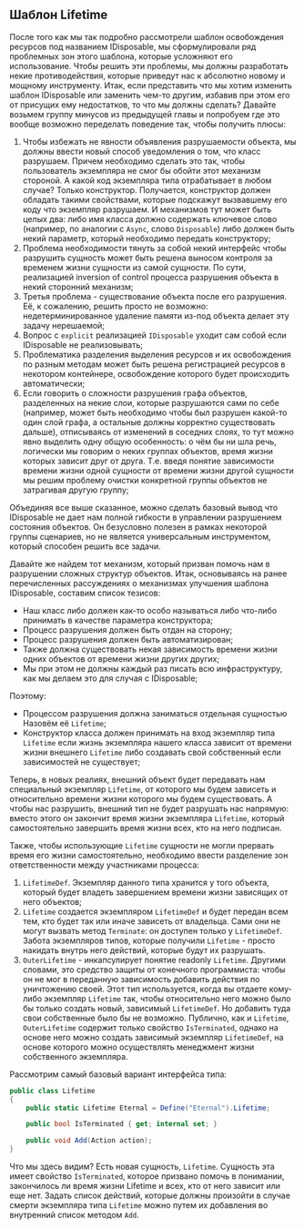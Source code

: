 ## Шаблон Lifetime

После того как мы так подробно рассмотрели шаблон освобождения ресурсов под названием IDisposable, мы сформулировали ряд проблемных зон этого шаблона, которые усложняют его использование. Чтобы решить эти проблемы, мы должны разработать некие противодействия, которые приведут нас к абсолютно новому и мощному инструменту. Итак, если представить что мы хотим изменить шаблон IDisposable или заменить чем-то другим, избавив при этом его от присущих ему недостатков, то что мы должны сделать? Давайте возьмем группу минусов из предыдущей главы и попробуем где это вообще возможно переделать поведение так, чтобы получить плюсы:

  1. Чтобы избежать не явности объявления разрушаемости объекта, мы должны ввести новый способ уведомления о том, что класс разрушаем. Причем необходимо сделать это так, чтобы пользователь экземпляра не смог бы обойти этот механизм стороной. А какой код экземпляра типа отрабатывает в любом случае? Только конструктор. Получается, конструктор должен обладать такими свойствами, которые подскажут вызвавшему его коду что экземпляр разрушаем. И механизмов тут может быть целых два: либо имя класса должно содержать ключевое слово (например, по аналогии с `Async`, слово `Disposable`) либо должен быть некий параметр, который необходимо передать конструктору;
  2. Проблема необходимости тянуть за собой некий интерфейс чтобы разрушить сущность может быть решена выносом контроля за временем жизни сущности из самой сущности. По сути, реализацией inversion of control процесса разрушения объекта в некий сторонний механизм;
  3. Третья проблема - существование объекта после его разрушения. Её, к сожалению, решить просто не возможно: недетерминированное удаление памяти из-под объекта делает эту задачу нерешаемой;
  4. Вопрос с `explicit` реализацией `IDisposable` уходит сам собой если IDisposable не реализовывать;
  5. Проблематика разделения выделения ресурсов и их освобождения по разным методам может быть решена регистрацией ресурсов в некотором контейнере, освобождение которого будет происходить автоматически;
  6. Если говорить о сложности разрушения графа объектов, разделенных на некие слои, которые разрушаются сами по себе (например, может быть необходимо чтобы был разрушен какой-то один слой графа, а остальные должны корректно существовать дальше), отписываясь от изменений в соседних слоях, то тут можно явно выделить одну общую особенность: о чём бы ни шла речь, логически мы говорим о неких группах объектов, время жизни которых зависит друг от друга. Т.е. введя понятие зависимости времени жизни одной сущности от времени жизни другой сущности мы решим проблему очистки конкретной группы объектов не затрагивая другую группу;

Объединяя все выше сказанное, можно сделать базовый вывод что IDisposable не дает нам полной гибкости в управлении разрушением состояния объектов. Он безусловно полезен в рамках некоторой группы сценариев, но не является универсальным инструментом, который способен решить все задачи.

Давайте же найдем тот механизм, который призван помочь нам в разрушении сложных структур объектов. Итак, основываясь на ранее перечисленных рассуждениях о механизмах улучшения шаблона IDisposable, составим список тезисов:

  - Наш класс либо должен как-то особо называться либо что-либо принимать в качестве параметра конструктора;
  - Процесс разрушения должен быть отдан на сторону;
  - Процесс разрушения должен быть автоматизирован;
  - Также должна существовать некая зависимость времени жизни одних объектов от времени жизни других других;
  - Мы при этом не должны каждый раз писать всю инфраструктуру, как мы делаем это для случая с IDisposable;

Поэтому:

  - Процессом разрушения должна заниматься отдельная сущностью Назовём её `Lifetime`;
  - Конструктор класса должен принимать на вход экземпляр типа `Lifetime` если жизнь экземпляра нашего класса зависит от времени жизни внешнего `Lifetime` либо создавать свой собственный если зависимостей не существует;

Теперь, в новых реалиях, внешний объект будет передавать нам специальный экземпляр `Lifetime`, от которого мы будем зависеть и относительно времени жизни которого мы будем существовать. А чтобы нас разрушить, внешний тип не будет разрушать нас напрямую: вместо этого он закончит время жизни экземпляра `Lifetime`, который самостоятельно завершить время жизни всех, кто на него подписан.

Также, чтобы использующие `Lifetime` сущности не могли прервать время его жизни самостоятельно, необходимо ввести разделение зон ответственности между участниками процесса:

  1. `LifetimeDef`. Экземпляр данного типа хранится у того объекта, который будет владеть завершением времени жизни зависящих от него объектов;
  2. `Lifetime` создается экземпляром `LifetimeDef` и будет передан всем тем, кто будет так или иначе зависеть от владельца. Сами они не могут вызвать метод `Terminate`: он доступен только у `LifetimeDef`. Забота экземпляров типов, которые получили `Lifetime` - просто накидать внутрь него действий, которые будут их разрушать.
  3. `OuterLifetime` - инкапсулирует понятие readonly `Lifetime`. Другими словами, это средство защиты от конечного программиста: чтобы он не мог в переданную зависимость добавить действия по уничтожению своей. Этот тип используется, когда вы отдаете кому-либо экземпляр `Lifetime` так, чтобы относительно него можно было бы только создать новый, зависимый `LifetimeDef`. Но добавить туда свои собственные было бы не возможно. Публично, как и `Lifetime`, `OuterLifetime` содержит только свойство `IsTerminated`, однако на основе него можно создать зависимый экземпляр `LifetimeDef`, на основе которого можно осуществлять менеджмент жизни собственного экземпляра.

Рассмотрим самый базовый вариант интерфейса типа:

``` csharp
public class Lifetime
{
    public static Lifetime Eternal = Define("Eternal").Lifetime;

    public bool IsTerminated { get; internal set; }

    public void Add(Action action);
}
```

Что мы здесь видим? Есть новая сущность, `Lifetime`. Сущность эта имеет свойство `IsTerminated`, которое призвано помочь в понимании, закончилось ли время жизни Lifetime и всех, кто от него зависит или еще нет. Задать список действий, которые должны произойти в случае смерти экземпляра типа `Lifetime` можно путем их добавления во внутренний список методом `Add`.
